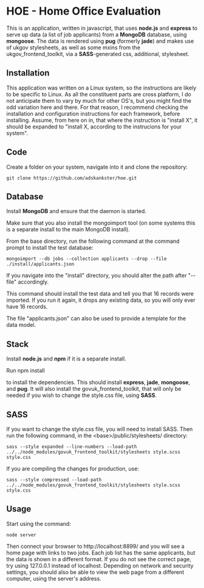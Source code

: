 HOE - Home Office Evaluation
============================

This is an application, written in javascript, that uses **node.js** and **express** to serve up data (a list of job applicants) from a **MongoDB** database, using **mongoose**. The data is rendered using **pug** (formerly **jade**) and makes use of ukgov stylesheets, as well as some mxins from the ukgov_frontend_toolkit, via a **SASS**-generated css, additional, stylesheet.

Installation
------------

This application was written on a Linux system, so the instructions are likely to be specific to Linux. As all the constituent parts are cross platform, I do not anticipate them to vary by much for other OS's, but you might find the odd variation here and there. For that reason, I recommend checking the installation and configuration instructions for each framework, before installing. Assume, from here on in, that where the instruction is "install X", it should be expanded to "install X, according to the instrucions for your system".


Code
----

Create a folder on your system, navigate into it and clone the repository:

    git clone https://github.com/adskankster/hoe.git


Database
--------

Install **MongoDB** and ensure that the daemon is started.

Make sure that you also install the mongoimport tool (on some systems this is a separate install to the main MongoDB install).

From the base directory, run the following command at the command prompt to install the test database:

    mongoimport --db jobs --collection applicants --drop --file ./install/applicants.json

If you navigate into the "install" directory, you should alter the path after "--file" accordingly.

This command should install the test data and tell you that 16 records were imported. If you run it again, it drops any existing data, so you will only ever have 16 records.

The file "applicants.json" can also be used to provide a template for the data model.


Stack
-----

Install **node.js** and **npm** if it is a separate install.

Run
    npm install

to install the dependencies. This should install **express**, **jade**, **mongoose**, and **pug**. It will also install the govuk_frontend_toolkit, that will only be needed if you wish to change the style.css file, using **SASS**.

SASS
----

If you want to change the style.css file, you will need to install SASS. Then run the following command, in the \<base\>/public/stylesheets/ directory:

    sass --style expanded --line-numbers --load-path ../../node_modules/govuk_frontend_toolkit/stylesheets style.scss style.css

If you are compiling the changes for production, use:

    sass --style compressed --load-path ../../node_modules/govuk_frontend_toolkit/stylesheets style.scss style.css


Usage
------

Start using the command:

    node server


Then connect your browser to http://localhost:8899/ and you will see a home page with links to two jobs. Each job list has the same applicants, but the data is shown in a different format. If you do not see the correct page, try using 127.0.0.1 instead of localhost. Depending on network and security settings, you should also be able to view the web page from a different computer, using the server's address.


